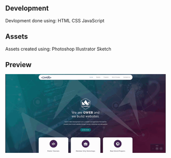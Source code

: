 
## Development

Devlopment done using:
  HTML
  CSS
  JavaScript
  
## Assets

Assets created using:
  Photoshop
  Illustrator
  Sketch
  
## Preview

![Alt text](./9e57f639ec560f1ac443f1484b1aaacf.gif?raw=true "Site Home")

